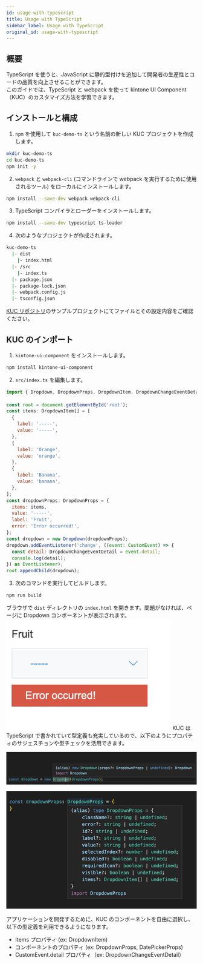 ```yaml
---
id: usage-with-typescript
title: Usage with TypeScript
sidebar_label: Usage with TypeScript
original_id: usage-with-typescript
---
```

## 概要

TypeScript を使うと、JavaScript に静的型付けを追加して開発者の生産性とコードの品質を向上させることができます。<br/>
このガイドでは、TypeScript と webpack を使って kintone UI Component（KUC）のカスタマイズ方法を学習できます。

## インストールと構成

1. `npm` を使用して `kuc-demo-ts` という名前の新しい KUC プロジェクトを作成します。
```sh
mkdir kuc-demo-ts
cd kuc-demo-ts
npm init -y
```

2. `webpack` と `webpack-cli` (コマンドラインで webpack を実行するために使用されるツール) をローカルにインストールします。

```sh
npm install --save-dev webpack webpack-cli
```

3. TypeScript コンパイラとローダーをインストールします。
```sh
npm install --save-dev typescript ts-loader
```

4. 次のようなプロジェクトが作成されます。
```sh
kuc-demo-ts
  |- dist
    |- index.html
  |- /src
    |- index.ts
  |- package.json
  |- package-lock.json
  |- webpack.config.js
  |- tsconfig.json
```

[KUC リポジトリ](https://github.com/kintone-labs/kintone-ui-component/tree/master/demos/typescript-app)のサンプルプロジェクトにてファイルとその設定内容をご確認ください。

## KUC のインポート
1. `kintone-ui-component` をインストールします。
```sh
npm install kintone-ui-component
```

2. `src/index.ts` を編集します。
```js
import { Dropdown, DropdownProps, DropdownItem, DropdownChangeEventDetail } from 'kintone-ui-component';

const root = document.getElementById('root');
const items: DropdownItem[] = [
  {
    label: '-----',
    value: '-----',
  },
  {
    label: 'Orange',
    value: 'orange',
  },
  {
    label: 'Banana',
    value: 'banana',
  },
];
const dropdownProps: DropdownProps = {
  items: items,
  value: '-----',
  label: 'Fruit',
  error: 'Error occurred!',
};
const dropdown = new Dropdown(dropdownProps);
dropdown.addEventListener('change', ((event: CustomEvent) => {
  const detail: DropdownChangeEventDetail = event.detail;
  console.log(detail);
}) as EventListener);
root.appendChild(dropdown);
```
3. 次のコマンドを実行してビルドします。
```sh
npm run build
```

ブラウザで `dist` ディレクトリの `index.html` を開きます。問題がなければ、ページに Dropdown コンポーネントが表示されます。
![dropdown image](/img/kuc-dropdown.png)
KUC は TypeScript で書かれていて型定義も充実しているので、以下のようにプロパティのサジェスチョンや型チェックを活用できます。

![dropdown param image](/img/kuc-dropdown-param.png)

![dropdown props image](/img/kuc-dropdown-props.png)

アプリケーションを開発するために、KUC のコンポーネントを自由に選択し、以下の型定義を利用できるようになります。
- Items プロパティ (ex: DropdownItem)
- コンポーネントのプロパティ (ex: DropdownProps, DatePickerProps)
- CustomEvent.detail プロパティ（ex: DropdownChangeEventDetail）